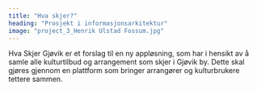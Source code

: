 ```yaml
---
title: "Hva skjer?"
heading: "Prosjekt i informasjonsarkitektur"
image: "project_3_Henrik Ulstad Fossum.jpg"
---
```


Hva Skjer Gjøvik er et forslag til en ny appløsning, som har i hensikt av å samle alle kulturtilbud og arrangement som skjer i Gjøvik by. Dette skal gjøres gjennom en plattform som bringer arrangører og kulturbrukere tettere sammen.
